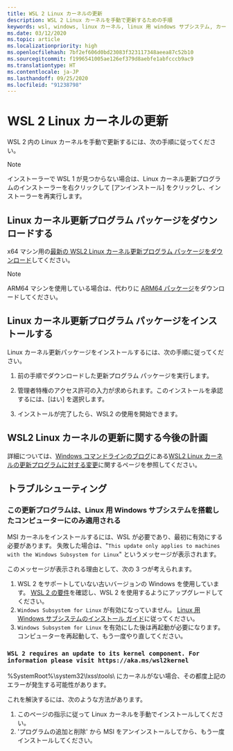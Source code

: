 ```yaml
---
title: WSL 2 Linux カーネルの更新
description: WSL 2 Linux カーネルを手動で更新するための手順
keywords: wsl, windows, linux カーネル, linux 用 windows サブシステム, カーネル
ms.date: 03/12/2020
ms.topic: article
ms.localizationpriority: high
ms.openlocfilehash: 7bf2ef606d0bd23083f323117348aeea87c52b10
ms.sourcegitcommit: f1996541005ae126ef379d8aebfe1abfcccb9ac9
ms.translationtype: HT
ms.contentlocale: ja-JP
ms.lasthandoff: 09/25/2020
ms.locfileid: "91238798"
---
```

# <a name="updating-the-wsl-2-linux-kernel"></a>WSL 2 Linux カーネルの更新

WSL 2 内の Linux カーネルを手動で更新するには、次の手順に従ってください。

> [!NOTE] 
> インストーラーで WSL 1 が見つからない場合は、Linux カーネル更新プログラムのインストーラーを右クリックして [アンインストール] をクリックし、インストーラーを再実行します。

## <a name="download-the-linux-kernel-update-package"></a>Linux カーネル更新プログラム パッケージをダウンロードする

x64 マシン用の[最新の WSL2 Linux カーネル更新プログラム パッケージをダウンロード](https://wslstorestorage.blob.core.windows.net/wslblob/wsl_update_x64.msi)してください。

> [!NOTE]
> ARM64 マシンを使用している場合は、代わりに [ARM64 パッケージ](https://wslstorestorage.blob.core.windows.net/wslblob/wsl_update_arm64.msi)をダウンロードしてください。

## <a name="install-the-linux-kernel-update-package"></a>Linux カーネル更新プログラム パッケージをインストールする

Linux カーネル更新パッケージをインストールするには、次の手順に従ってください。

  1. 前の手順でダウンロードした更新プログラム パッケージを実行します。

  2. 管理者特権のアクセス許可の入力が求められます。このインストールを承認するには、[はい] を選択します。

  3. インストールが完了したら、WSL2 の使用を開始できます。

## <a name="future-plans-for-updating-the-wsl2-linux-kernel"></a>WSL2 Linux カーネルの更新に関する今後の計画

詳細については、[Windows コマンドラインのブログ](https://aka.ms/cliblog)にある[WSL2 Linux カーネルの更新プログラムに対する変更](https://devblogs.microsoft.com/commandline/wsl2-will-be-generally-available-in-windows-10-version-2004)に関するページを参照してください。

## <a name="troubleshooting"></a>トラブルシューティング

### <a name="this-update-only-applies-to-machines-with-the-windows-subsystem-for-linux"></a>この更新プログラムは、Linux 用 Windows サブシステムを搭載したコンピューターにのみ適用される
MSI カーネルをインストールするには、WSL が必要であり、最初に有効にする必要があります。 失敗した場合は、"`This update only applies to machines with the Windows Subsystem for Linux`" というメッセージが表示されます。 

このメッセージが表示される理由として、次の 3 つが考えられます。

1. WSL 2 をサポートしていない古いバージョンの Windows を使用しています。 [WSL 2 の要件](https://docs.microsoft.com/windows/wsl/install-win10#update-to-wsl-2)を確認し、WSL 2 を使用するようにアップグレードしてください。 
2. `Windows Subsystem for Linux` が有効になっていません。 [Linux 用 Windows サブシステムのインストール ガイド](https://docs.microsoft.com/windows/wsl/install-win10)に従ってください。
3. `Windows Subsystem for Linux` を有効にした後は再起動が必要になります。コンピューターを再起動して、もう一度やり直してください。

### `WSL 2 requires an update to its kernel component. For information please visit https://aka.ms/wsl2kernel`

%SystemRoot%\system32\lxss\tools\ にカーネルがない場合、その都度上記のエラーが発生する可能性があります。

これを解決するには、次のような方法があります。

1. このページの指示に従って Linux カーネルを手動でインストールしてください。
2. 'プログラムの追加と削除' から MSI をアンインストールしてから、もう一度インストールしてください。
